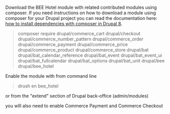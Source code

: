 Download the BEE Hotel module with related contributed modules using composer. If you need instructions on how to download a module using composer for your Drupal project you can read the documentation here: [how to install dependencies with composer in Drupal 8](http://www.drupal.org/docs/8/install/step-2-install-dependencies-with-composer).

> composer require drupal/commerce\_cart drupal/checkout drupal/commerce\_number\_pattern drupal/commerce\_order drupal/commerce\_payment drupal/commerce\_price drupal/commerce\_product drupal/commerce\_store drupal/bat drupal/bat\_calendar\_reference drupal/bat\_event drupal/bat\_event\_ui drupal/bat\_fullcalendar drupal/bat\_options drupal/bat\_unit drupal/bee drupal/bee\_hotel

Enable the module with from command line

> drush en bee\_hotel

or from the "extend" section of Drupal back-office (admin/modules)

you wlll also need to enable Commerce Payment and Commerce Checkout